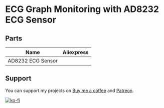 # ECG Graph Monitoring with AD8232 ECG Sensor
## Parts

|   Name    |  Aliexpress  |
|   ------- | ------------  |
| AD8232 ECG Sensor |  |

 
## Support
You can support my projects on [Buy me a coffee](https://www.buymeacoffee.com/pramuditharidma) and [Patreon](https://patreon.com/mercurylabs?utm_medium=unknown&utm_source=join_link&utm_campaign=creatorshare_creator&utm_content=copyLink).

[![ko-fi](https://ko-fi.com/img/githubbutton_sm.svg)](https://ko-fi.com/N4N1ZJHWO)

